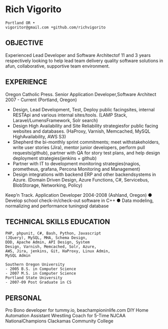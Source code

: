 # Rich Vigorito

```
Portland OR •
vigoritor@gmail.com •github.com/richvigorito
```
## OBJECTIVE

Experienced Lead Developer and Software Architectof 11 and 3 years respectively looking to help
lead team delivery quality software solutions in afun, collaborative, supportive team environment.

## EXPERIENCE

Oregon Catholic Press. Senior Application Developer,Software Architect
2007 - Current (Portland, Oregon)
- Design, Lead Development, Test, Deploy public facingsites, internal RESTApi and
various internal sites/tools. (LAMP Stack, Laravel/LumensFramework, Solr search)
- Design High Availability and Site Reliability strategiesfor public facing websites and
databases. (HaProxy, Varnish, Memcached, MySQL HighAvailability, AWS S3)
- Shepherd the bi-monthly sprint commitments; meet withstakeholders, write user stories
(Jira), mentor junior developers, perform pull requests(github), partner with QA for story
test plans, and help design deployment strategies(jenkins + github)
- Partner with IT to development monitoring strategies(nagios, prometheus, grafana,
Percona Monitoring and Management)
- Design integrations with backend ERP and other backendsystems in Azure. (Domain
Driven Design, Azure Functions, C#, Servicebus, BlobStorage, Networking, Policy)

Keep’n Track. Application Developer
2004-2008 (Ashland, Oregon)
● Develop school check-in/check-out software in C++
● Data modeling, normalizing and performance tuningsql database

## TECHNICAL SKILLS EDUCATION

```
PHP, phpunit, C#, Bash, Python, Javascript
(JQuery), MySQL, MHA, Schema Design,
DDD, Apache Admin, API Design, System
Design, Varnish, Memcached, Solr, Azure,
AWS, Jira, jenkins, Git, HaProxy, Linux Admin,
MySQL Admin
```
```
Southern Oregon University
- 2005 B.S. in Computer Science
- 2007 M.S. in Computer Science
Portland State University
- 2007-09 Post Graduate in CS
```
## PERSONAL

Pro Bono developer for tummy.io, beachampioninlife.com
DIY Home Automation
Assistant Wrestling Coach for 5-Time NJCAA NationalChampions Clackamas Community
College



